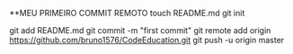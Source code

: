 
**MEU PRIMEIRO COMMIT REMOTO
touch README.md
git init

git add README.md
git commit -m "first commit"
git remote add origin https://github.com/bruno1576/CodeEducation.git
git push -u origin master
